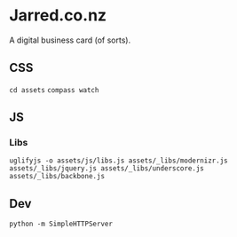 # Jarred.co.nz

A digital business card (of sorts).

## CSS

`cd assets`
`compass watch`

## JS

### Libs

`uglifyjs -o assets/js/libs.js assets/_libs/modernizr.js assets/_libs/jquery.js assets/_libs/underscore.js assets/_libs/backbone.js`

## Dev

`python -m SimpleHTTPServer`